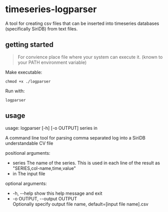 # timeseries-logparser

A tool for creating csv files that can be inserted into timeseries databases (specifically SiriDB) from text files.

## getting started
> For convience place file where your system can execute it. (known to your PATH environment variable)

Make executable:
``` 
chmod +x ./logparser 
```

Run with:
```
logparser
```

## usage 
usage: logparser [-h] [-o OUTPUT] series in

A command line tool for parsing comma separated log into a SiriDB understandable CV file

positional arguments:
  * series                The name of the series. This is used in each line of the result as "SERIES,col-name,time,value"
  * in                    The input file

optional arguments:
  * -h, --help            show this help message and exit
  * -o OUTPUT, --output OUTPUT  
                        Optionally specify output file name, default=[input file name].csv
